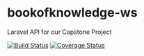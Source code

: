 # bookofknowledge-ws
 Laravel API for our Capstone Project
 
[![Build Status](https://travis-ci.org/ej-agas/bookofknowledge-ws.svg?branch=develop)](https://travis-ci.org/ej-agas/bookofknowledge-ws) [![Coverage Status](https://coveralls.io/repos/github/ej-agas/bookofknowledge-ws/badge.svg?branch=develop)](https://coveralls.io/github/ej-agas/bookofknowledge-ws?branch=develop)
